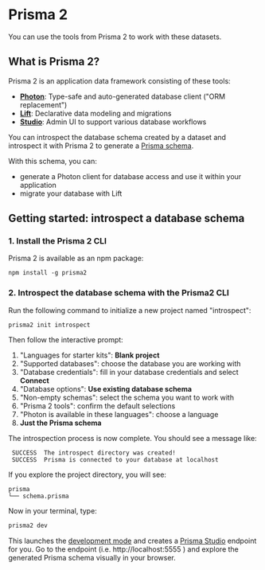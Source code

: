 # Prisma 2

You can use the tools from Prisma 2 to work with these datasets.   

## What is Prisma 2?

Prisma 2 is an application data framework consisting of these tools:

- [**Photon**](https://photonjs.prisma.io/): Type-safe and auto-generated database client ("ORM replacement")
- [**Lift**](https://lift.prisma.io/): Declarative data modeling and migrations
- [**Studio**](https://github.com/prisma/studio): Admin UI to support various database workflows

You can introspect the database schema created by a dataset and introspect it with Prisma 2 to generate a [Prisma schema](https://github.com/prisma/prisma2/blob/master/docs/prisma-schema-file.md).

With this schema, you can:
- generate a Photon client for database access and use it within your application
- migrate your database with Lift

## Getting started: introspect a database schema

### 1. Install the Prisma 2 CLI

Prisma 2 is available as an npm package:

```
npm install -g prisma2
```

### 2. Introspect the database schema with the Prisma2 CLI

Run the following command to initialize a new project named "introspect":

```
prisma2 init introspect
```

Then follow the interactive prompt:

1. "Languages for starter kits": **Blank project**
2. "Supported databases": choose the database you are working with
3. "Database credentials": fill in your database credentials and select **Connect**
4. "Database options": **Use existing database schema**
5. "Non-empty schemas": select the schema you want to work with
6. "Prisma 2 tools": confirm the default selections 
7. "Photon is available in these languages": choose a language
8. **Just the Prisma schema**

The introspection process is now complete.  You should see a message like:
```
 SUCCESS  The introspect directory was created!
 SUCCESS  Prisma is connected to your database at localhost
```

If you explore the project directory, you will see: 
```
prisma
└── schema.prisma
```

Now in your terminal, type:

```sh
prisma2 dev
```

This launches the [development mode](https://github.com/prisma/prisma2/blob/master/docs/development-mode.md) and creates a [Prisma Studio](https://github.com/prisma/studio) endpoint for you.  Go to the endpoint (i.e. http://localhost:5555 ) and explore the generated Prisma schema visually in your browser.